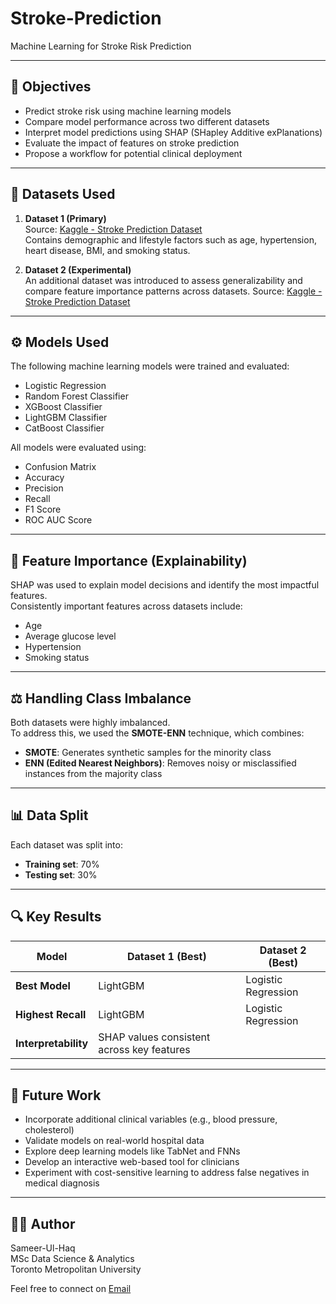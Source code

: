 # Stroke-Prediction
Machine Learning for Stroke Risk Prediction


---

## 📌 Objectives

- Predict stroke risk using machine learning models
- Compare model performance across two different datasets
- Interpret model predictions using SHAP (SHapley Additive exPlanations)
- Evaluate the impact of features on stroke prediction
- Propose a workflow for potential clinical deployment

---

## 🧪 Datasets Used

1. **Dataset 1 (Primary)**  
   Source: [Kaggle - Stroke Prediction Dataset](https://www.kaggle.com/datasets/fedesoriano/stroke-prediction-dataset)  
   Contains demographic and lifestyle factors such as age, hypertension, heart disease, BMI, and smoking status.

2. **Dataset 2 (Experimental)**  
   An additional dataset was introduced to assess generalizability and compare feature importance patterns across datasets.
   Source: [Kaggle - Stroke Prediction Dataset](https://www.kaggle.com/datasets/shashwatwork/cerebral-stroke-predictionimbalaced-dataset) 
---

## ⚙️ Models Used

The following machine learning models were trained and evaluated:

- Logistic Regression
- Random Forest Classifier
- XGBoost Classifier
- LightGBM Classifier
- CatBoost Classifier

All models were evaluated using:
- Confusion Matrix
- Accuracy
- Precision
- Recall
- F1 Score
- ROC AUC Score

---

## 🧠 Feature Importance (Explainability)

SHAP was used to explain model decisions and identify the most impactful features.  
Consistently important features across datasets include:
- Age
- Average glucose level
- Hypertension
- Smoking status

---

## ⚖️ Handling Class Imbalance

Both datasets were highly imbalanced.  
To address this, we used the **SMOTE-ENN** technique, which combines:
- **SMOTE**: Generates synthetic samples for the minority class
- **ENN (Edited Nearest Neighbors)**: Removes noisy or misclassified instances from the majority class

---

## 📊 Data Split

Each dataset was split into:
- **Training set**: 70%
- **Testing set**: 30%

---

## 🔍 Key Results

| Model              | Dataset 1 (Best)     | Dataset 2 (Best)     |
|-------------------|----------------------|----------------------|
| **Best Model**     | LightGBM             | Logistic Regression  |
| **Highest Recall** | LightGBM             | Logistic Regression  |
| **Interpretability** | SHAP values consistent across key features |

---

## 🔮 Future Work

- Incorporate additional clinical variables (e.g., blood pressure, cholesterol)
- Validate models on real-world hospital data
- Explore deep learning models like TabNet and FNNs
- Develop an interactive web-based tool for clinicians
- Experiment with cost-sensitive learning to address false negatives in medical diagnosis

---

## 🙋‍♂️ Author

Sameer-Ul-Haq  
MSc Data Science & Analytics  
Toronto Metropolitan University

Feel free to connect on  [Email](mailto:sameerulhaq88@outlook.com)

